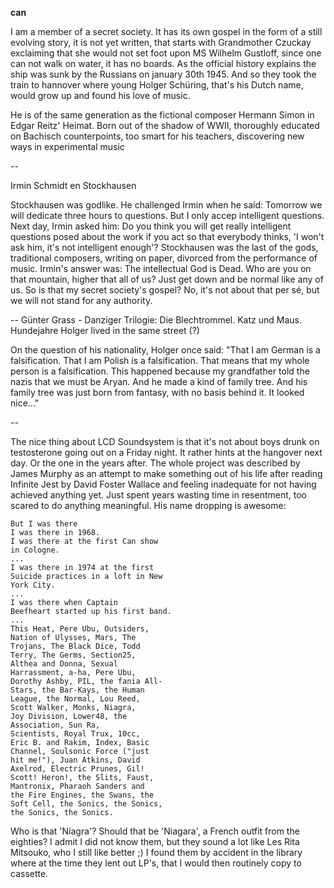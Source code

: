 **can**

I am a member of a secret society. It has its own gospel in the form of a still evolving story, it is not yet written, 
that starts with Grandmother Czuckay exclaiming that she would not set foot upon MS Wilhelm Gustloff, since one can not walk on water, 
it has no boards. As the official history explains the ship was sunk by the Russians on january 30th 1945. And so they took the train to hannover
where young Holger Schüring, that's his Dutch name, would grow up and found his love of music.

He is of the same generation as the fictional composer Hermann Simon in Edgar Reitz' Heimat. Born out of the shadow of WWII, thoroughly educated on
Bachisch counterpoints, too smart for his teachers, discovering new ways in experimental music

--

Irmin Schmidt en Stockhausen 

Stockhausen was godlike. He challenged Irmin when he said: Tomorrow we will dedicate three hours to questions. But I only accep intelligent questions. 
Next day, Irmin asked him: Do you think you will get really intelligent questions posed about the work if you act so that everybody thinks,
'I won't ask him, it's not intelligent enough'?
Stockhausen was the last of the gods, traditional composers, writing on paper, divorced from the performance of music.
Irmin's answer was: The intellectual God is Dead. Who are you on that mountain, higher that all of us? Just get down and be normal like any of us. 
So is that my secret society's gospel? No, it's not about that per sé, but we will not stand for any authority.

--
Günter Grass - Danziger Trilogie: Die Blechtrommel. Katz und Maus. Hundejahre
Holger lived in the same street (?)

On the question of his nationality, Holger once said: "That I am German is a falsification. That I am Polish is  a falsification. That means that
my whole person is a falsification. This happened because my grandfather told the nazis that we must be Aryan. And he made a kind of family tree. And his family tree was just born from fantasy, with no basis behind it. It looked nice..."

--

The nice thing about LCD Soundsystem is that it's not about boys drunk on testosterone going out on a Friday night. It rather hints at the hangover
next day. Or the one in the years after. The whole project was described by James Murphy as an attempt to make something out of his life after reading Infinite Jest by David Foster Wallace and feeling inadequate for not having achieved anything yet. Just spent years wasting time in resentment, 
too scared to do anything meaningful. His name dropping is awesome:
```
But I was there
I was there in 1968.
I was there at the first Can show
in Cologne.
...
I was there in 1974 at the first
Suicide practices in a loft in New
York City.
...
I was there when Captain
Beefheart started up his first band.
...
This Heat, Pere Ubu, Outsiders,
Nation of Ulysses, Mars, The
Trojans, The Black Dice, Todd
Terry, The Germs, Section25,
Althea and Donna, Sexual
Harrassment, a-ha, Pere Ubu,
Dorothy Ashby, PIL, the fania All-
Stars, the Bar-Kays, the Human
League, the Normal, Lou Reed,
Scott Walker, Monks, Niagra,
Joy Division, Lower48, the
Association, Sun Ra,
Scientists, Royal Trux, 10cc,
Eric B. and Rakim, Index, Basic
Channel, Soulsonic Force ("just
hit me!"), Juan Atkins, David
Axelrod, Electric Prunes, Gil!
Scott! Heron!, the Slits, Faust,
Mantronix, Pharaoh Sanders and
the Fire Engines, the Swans, the
Soft Cell, the Sonics, the Sonics,
the Sonics, the Sonics.
```
Who is that 'Niagra'? Should that be 'Niagara', a French outfit from the eighties? I admit I did not know them, but they sound a lot like Les 
Rita Mitsouko, who I still like better ;) I found them by accident in the library where at the time they lent out LP's, that I would then routinely copy to cassette. 

